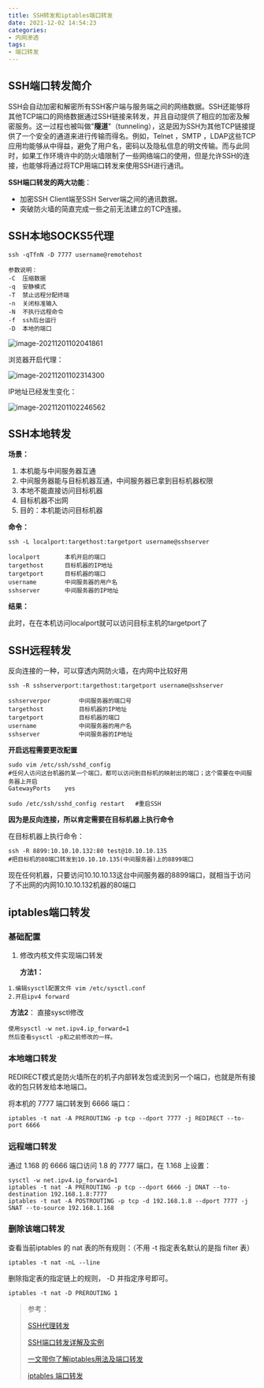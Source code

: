 ```yaml
---
title: SSH转发和iptables端口转发
date: 2021-12-02 14:54:23
categories:
- 内网渗透
tags:
- 端口转发
---
```


## SSH端口转发简介

SSH会自动加密和解密所有SSH客户端与服务端之间的网络数据。SSH还能够将其他TCP端口的网络数据通过SSH链接来转发，并且自动提供了相应的加密及解密服务。这一过程也被叫做"**隧道**"（tunneling），这是因为SSH为其他TCP链接提供了一个安全的通道来进行传输而得名。例如，Telnet ，SMTP ，LDAP这些TCP应用均能够从中得益，避免了用户名，密码以及隐私信息的明文传输。而与此同时，如果工作环境许中的防火墙限制了一些网络端口的使用，但是允许SSH的连接，也能够将通过将TCP用端口转发来使用SSH进行通讯。

**SSH端口转发的两大功能**：

- 加密SSH Client端至SSH Server端之间的通讯数据。
- 突破防火墙的简直完成一些之前无法建立的TCP连接。

## SSH本地SOCKS5代理

```
ssh -qTfnN -D 7777 username@remotehost
```

```
参数说明：
-C  压缩数据
-q  安静模式
-T  禁止远程分配终端
-n  关闭标准输入
-N  不执行远程命令
-f  ssh后台运行
-D  本地的端口
```

![image-20211201102041861](https://i.loli.net/2021/12/02/v4W65cV3yq9xikr.png)

浏览器开启代理：

![image-20211201102314300](https://i.loli.net/2021/12/02/bUxjd9nwPiaOGeJ.png)

IP地址已经发生变化：

![image-20211201102246562](https://i.loli.net/2021/12/02/UX8ovdIgrj1ZaTp.png)

## SSH本地转发

**场景：**

1. 本机能与中间服务器互通
2. 中间服务器能与目标机器互通，中间服务器已拿到目标机器权限
3. 本地不能直接访问目标机器
4. 目标机器不出网
5. 目的：本机能访问目标机器

**命令：**

```
ssh -L localport:targethost:targetport username@sshserver
```

```
localport       本机开启的端口
targethost      目标机器的IP地址
targetport  	目标机器的端口
username		中间服务器的用户名
sshserver       中间服务器的IP地址
```

**结果：**

此时，在在本机访问localport就可以访问目标主机的targetport了

## SSH远程转发

反向连接的一种，可以穿透内网防火墙，在内网中比较好用

```
ssh -R sshserverport:targethost:targetport username@sshserver
```

```
sshserverpor        中间服务器的端口号
targethost          目标机器的IP地址
targetport      	目标机器的端口
username			中间服务器的用户名
sshserver           中间服务器的IP地址
```

**开启远程需要更改配置**

```
sudo vim /etc/ssh/sshd_config	
#任何人访问这台机器的某一个端口，都可以访问到目标机的映射出的端口；这个需要在中间服务器上开启
GatewayPorts    yes
```

```
sudo /etc/ssh/sshd_config restart   #重启SSH
```

**因为是反向连接，所以肯定需要在目标机器上执行命令**

在目标机器上执行命令：

```
ssh -R 8899:10.10.10.132:80 test@10.10.10.135 
#把目标机的80端口转发到10.10.10.135(中间服务器)上的8899端口
```

现在任何机器，只要访问10.10.10.13这台中间服务器的8899端口，就相当于访问了不出网的内网10.10.10.132机器的80端口

## iptables端口转发

### 基础配置

1. 修改内核文件实现端口转发

   **方法1：**

```
1.编辑sysctl配置文件 vim /etc/sysctl.conf
2.开启ipv4 forward
```

​		**方法2**： 直接sysctl修改

```
使用sysctl -w net.ipv4.ip_forward=1
然后查看sysctl -p和之前修改的一样。
```

### 本地端口转发

REDIRECT模式是防火墙所在的机子内部转发包或流到另一个端口，也就是所有接收的包只转发给本地端口。

将本机的 7777 端口转发到 6666 端口：

```
iptables -t nat -A PREROUTING -p tcp --dport 7777 -j REDIRECT --to-port 6666
```

### 远程端口转发

通过 1.168 的 6666 端口访问 1.8 的 7777 端口，在 1.168 上设置：

```
sysctl -w net.ipv4.ip_forward=1
iptables -t nat -A PREROUTING -p tcp --dport 6666 -j DNAT --to-destination 192.168.1.8:7777
iptables -t nat -A POSTROUTING -p tcp -d 192.168.1.8 --dport 7777 -j SNAT --to-source 192.168.1.168
```

### 删除该端口转发

查看当前iptables 的 nat 表的所有规则：（不用 -t 指定表名默认的是指 filter 表）

```
iptables -t nat -nL --line
```

删除指定表的指定链上的规则， -D 并指定序号即可。

```
iptables -t nat -D PREROUTING 1
```



> 参考：
>
> [SSH代理转发](https://mp.weixin.qq.com/s/tri1ruKqc-YztdWC-JmznA)
>
> [SSH端口转发详解及实例](https://www.cnblogs.com/keerya/p/7612715.html)
>
> [一文带你了解iptables用法及端口转发](https://www.freebuf.com/articles/web/289254.html)
>
> [iptables 端口转发](https://blog.csdn.net/zhouguoqionghai/article/details/81947603)
